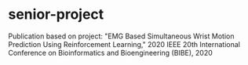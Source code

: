 # senior-project

Publication based on project:
"EMG Based Simultaneous Wrist Motion Prediction Using Reinforcement Learning," 2020 IEEE 
20th International Conference on Bioinformatics and Bioengineering (BIBE), 2020
